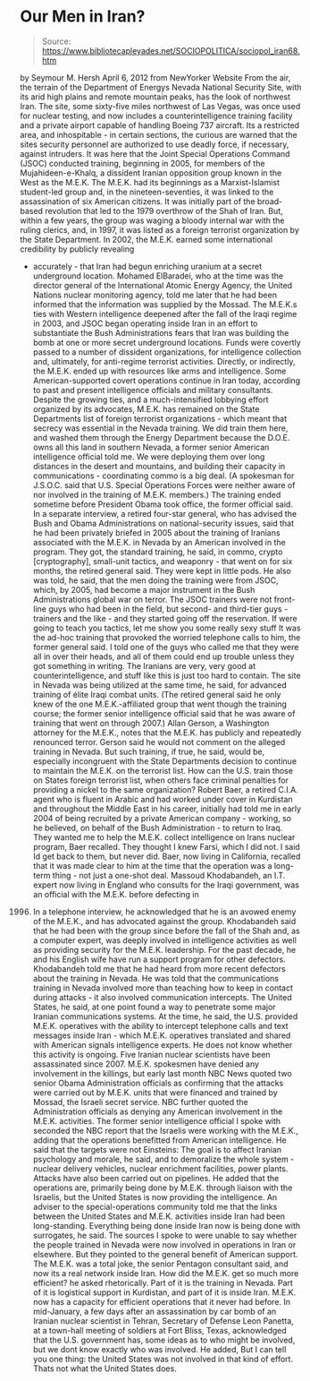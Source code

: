 # Our Men in Iran?

> Source: https://www.bibliotecapleyades.net/SOCIOPOLITICA/sociopol_iran68.htm

by Seymour M. Hersh
April 6, 2012
from
NewYorker Website
From the air, the terrain of the Department of Energys Nevada National
Security Site, with its arid high plains and remote mountain peaks, has the
look of northwest Iran.
The site, some sixty-five miles northwest of Las
Vegas, was once used for nuclear testing, and now includes a
counterintelligence training facility and a private airport capable of
handling Boeing 737 aircraft. Its a restricted area, and inhospitable - in
certain sections, the curious are warned that the sites security personnel
are authorized to use deadly force, if necessary, against intruders.
It was here that the Joint Special Operations Command (JSOC) conducted
training, beginning in 2005, for members of the Mujahideen-e-Khalq, a
dissident Iranian opposition group known in the West as
the M.E.K.
The M.E.K.
had its beginnings as a Marxist-Islamist student-led group and, in the
nineteen-seventies, it was linked to the assassination of six American
citizens. It was initially part of the broad-based revolution that led to
the 1979 overthrow of the Shah of Iran. But, within a few years, the group
was waging a bloody internal war with the ruling clerics, and, in 1997, it
was listed as a foreign terrorist organization by the State Department.
In
2002, the M.E.K. earned some international credibility by publicly revealing
- accurately - that Iran had begun enriching uranium at a secret underground
location.
Mohamed ElBaradei, who at the time was the director general of the
International Atomic Energy Agency,
the United Nations nuclear monitoring
agency, told me later that he had been informed that the information was
supplied by the Mossad.
The M.E.K.s ties with Western intelligence deepened
after the fall of the Iraqi regime in 2003, and JSOC began operating inside
Iran in an effort to substantiate the Bush Administrations fears that Iran
was building the bomb at one or more secret underground locations.
Funds
were covertly passed to a number of dissident organizations, for
intelligence collection and, ultimately, for anti-regime terrorist
activities.
Directly, or indirectly, the M.E.K. ended up with resources like
arms and intelligence. Some American-supported covert operations continue in
Iran today, according to past and present intelligence officials and
military consultants.
Despite the growing ties, and a much-intensified lobbying effort organized
by its advocates, M.E.K. has remained on the State Departments list of
foreign terrorist organizations - which meant that secrecy was essential in
the Nevada training.
We did train them here, and washed them through the
Energy Department because the D.O.E. owns all this land in southern Nevada,
a former senior American intelligence official told me.
We were deploying
them over long distances in the desert and mountains, and building their
capacity in communications - coordinating commo is a big deal.
(A spokesman
for J.S.O.C. said that U.S. Special Operations Forces were neither aware of
nor involved in the training of M.E.K. members.)
The training ended sometime before President Obama took office, the former
official said.
In a separate interview, a retired four-star general, who has
advised the Bush and Obama Administrations on national-security issues, said
that he had been privately briefed in 2005 about the training of Iranians
associated with the M.E.K. in Nevada by an American involved in the program.
They got,
the standard training, he said, in commo, crypto [cryptography],
small-unit tactics, and weaponry - that went on for six months, the retired
general said. They were kept in little pods.
He also was told, he said,
that the men doing the training were from JSOC, which, by 2005, had become a
major instrument in the
Bush Administrations
global war on terror.
The JSOC trainers were not front-line guys who had been in the field, but
second- and third-tier guys - trainers and the like - and they started going
off the reservation. If were going to teach you tactics, let me show you
some really sexy stuff
It was the ad-hoc training that provoked the worried telephone calls to him,
the former general said.
I told one of the guys who called me that they
were all in over their heads, and all of them could end up trouble unless
they got something in writing. The Iranians are very, very good at
counterintelligence, and stuff like this is just too hard to contain.
The
site in Nevada was being utilized at the same time, he said, for advanced
training of élite Iraqi combat units.
(The retired general said he only knew
of the one M.E.K.-affiliated group that went though the training course; the
former senior intelligence official said that he was aware of training that
went on through 2007.)
Allan Gerson, a Washington attorney for the M.E.K., notes that the M.E.K.
has publicly and repeatedly renounced terror. Gerson said he would not
comment on the alleged training in Nevada.
But such training, if true, he
said, would be,
especially incongruent with the State Departments decision
to continue to maintain the M.E.K. on the terrorist list. How can the U.S.
train those on States foreign terrorist list, when others face criminal
penalties for providing a nickel to the same organization?
Robert Baer, a retired C.I.A. agent who is fluent in Arabic and had worked
under cover in Kurdistan and throughout the Middle East in his career,
initially had told me in early 2004 of being recruited by a private American
company - working, so he believed, on behalf of the Bush Administration - to
return to Iraq.
They wanted me to help the M.E.K. collect intelligence on
Irans nuclear program, Baer recalled. They thought I knew Farsi, which I
did not. I said Id get back to them, but never did.
Baer, now living in
California, recalled that it was made clear to him at the time that the
operation was a long-term thing - not just a one-shot deal.
Massoud Khodabandeh, an I.T. expert now living in England who consults for
the Iraqi government, was an official with the M.E.K. before defecting in
1996. In a telephone interview, he acknowledged that he is an avowed enemy
of the M.E.K., and has advocated against the group. Khodabandeh said that he
had been with the group since before the fall of the Shah and, as a computer
expert, was deeply involved in intelligence activities as well as providing
security for the M.E.K. leadership.
For the past decade, he and his English
wife have run a support program for other defectors. Khodabandeh told me
that he had heard from more recent defectors about the training in Nevada.
He was told that the communications training in Nevada involved more than
teaching how to keep in contact during attacks - it also involved
communication intercepts. The United States, he said, at one point found a
way to penetrate some major Iranian communications systems.
At the time, he
said, the U.S. provided M.E.K. operatives with the ability to intercept
telephone calls and text messages inside Iran - which M.E.K. operatives
translated and shared with American signals intelligence experts. He does
not know whether this activity is ongoing.
Five Iranian nuclear scientists have been assassinated since 2007. M.E.K.
spokesmen have denied any involvement in the killings, but early last month
NBC News quoted two senior Obama Administration officials as confirming that
the attacks were carried out by M.E.K. units that were financed and trained
by Mossad, the Israeli secret service.
NBC further quoted the Administration
officials as denying any American involvement in the M.E.K. activities. The
former senior intelligence official I spoke with seconded the NBC report
that the Israelis were working with the M.E.K., adding that the operations
benefitted from American intelligence.
He said that the targets were not Einsteins:
The goal is to affect Iranian psychology and morale, he said, and to
demoralize the whole system - nuclear delivery vehicles, nuclear enrichment
facilities, power plants.
Attacks have also been carried out on pipelines.
He added that the operations are,
primarily being done by M.E.K. through
liaison with the Israelis, but the United States is now providing the
intelligence.
An adviser to the special-operations community told me that
the links between the United States and M.E.K. activities inside Iran had
been long-standing.
Everything being done inside Iran now is being done
with surrogates, he said.
The sources I spoke to were unable to say whether the people trained in
Nevada were now involved in operations in Iran or elsewhere.
But they
pointed to the general benefit of American support.
The M.E.K. was a total
joke, the senior Pentagon consultant said, and now its a real network
inside Iran. How did the M.E.K. get so much more efficient? he asked
rhetorically.
Part of it is the training in Nevada. Part of it is
logistical support in Kurdistan, and part of it is inside Iran. M.E.K. now
has a capacity for efficient operations that it never had before.
In mid-January, a few days after an assassination by car bomb of an Iranian
nuclear scientist in Tehran, Secretary of Defense Leon Panetta, at a
town-hall meeting of soldiers at Fort Bliss, Texas, acknowledged that the
U.S. government has,
some ideas as to who might be involved, but we dont
know exactly who was involved.
He added,
But I can tell you one thing: the
United States was not involved in that kind of effort. Thats not what the
United States does.
